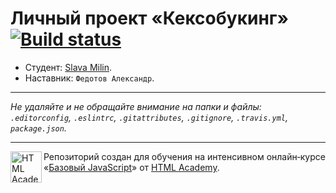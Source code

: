 # Личный проект «Кексобукинг» [![Build status][travis-image]][travis-url]

* Студент: [Slava Milin](https://up.htmlacademy.ru/javascript/10/user/186764).
* Наставник: `Федотов Александр`.

---

_Не удаляйте и не обращайте внимание на папки и файлы:_<br>
_`.editorconfig`, `.eslintrc`, `.gitattributes`, `.gitignore`, `.travis.yml`, `package.json`._

---

<a href="https://htmlacademy.ru/intensive/javascript"><img align="left" width="50" height="50" title="HTML Academy" src="https://up.htmlacademy.ru/static/img/intensive/javascript/logo-for-github.svg"></a>

Репозиторий создан для обучения на интенсивном онлайн‑курсе «[Базовый JavaScript](https://htmlacademy.ru/intensive/javascript)» от [HTML Academy](https://htmlacademy.ru).

[travis-image]: https://travis-ci.org/htmlacademy-javascript/186764-keksobooking.svg?branch=master
[travis-url]: https://travis-ci.org/htmlacademy-javascript/186764-keksobooking
